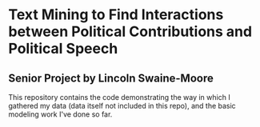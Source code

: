 # Text Mining to Find Interactions between Political Contributions and Political Speech
## Senior Project by Lincoln Swaine-Moore

This repository contains the code demonstrating the way in which I
gathered my data (data itself not included in this repo), and the basic
modeling work I've done so far.
